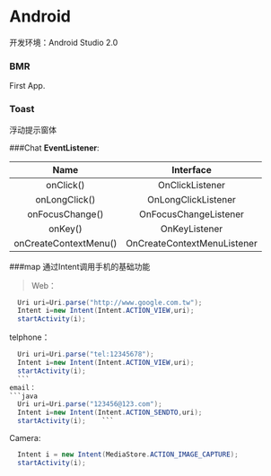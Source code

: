 Android
===================================  
开发环境：Android Studio 2.0



### BMR
  First App.
  
### Toast 
  浮动提示窗体
  
###Chat 
**EventListener**:

| Name                   |Interface                      |     
|:----------------------:|:-----------------------------:|
|   onClick()            | OnClickListener               |
|  onLongClick()         | OnLongClickListener           |      
|  onFocusChange()       | OnFocusChangeListener         |      
|    onKey()             | OnKeyListener                 |
| onCreateContextMenu()  | OnCreateContextMenuListener   |  
  
###map
  通过Intent调用手机的基础功能
   > Web：
  ```java
    Uri uri=Uri.parse("http://www.google.com.tw"); 
    Intent i=new Intent(Intent.ACTION_VIEW,uri); 
    startActivity(i);
  ```
  telphone：
  ```java
    Uri uri=Uri.parse("tel:12345678"); 
    Intent i=new Intent(Intent.ACTION_VIEW,uri); 
    startActivity(i); 
    ```
  email：
  ```java
    Uri uri=Uri.parse("123456@123.com"); 
    Intent i=new Intent(Intent.ACTION_SENDTO,uri);
    startActivity(i);    ```
  ```
  Camera:
  ```java
    Intent i = new Intent(MediaStore.ACTION_IMAGE_CAPTURE);
    startActivity(i);
  ```

  

  
  
  
